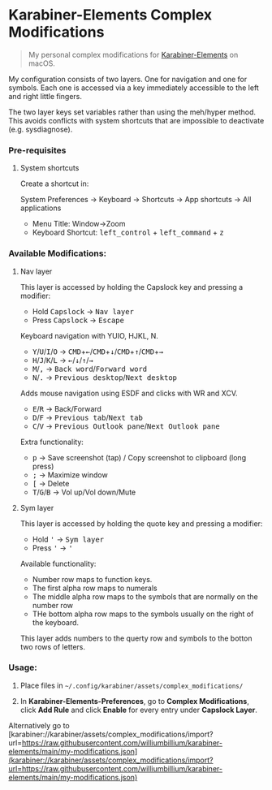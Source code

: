 # Karabiner-Elements Complex Modifications

> My personal complex modifications for [Karabiner-Elements](https://karabiner-elements.pqrs.org/) on macOS.

My configuration consists of two layers.  One for navigation and one for symbols.  Each one is accessed via a key immediately accessible to the left and right little fingers.

The two layer keys set variables rather than using the meh/hyper method.  This avoids conflicts with system shortcuts that are impossible to deactivate (e.g. sysdiagnose).

### Pre-requisites

1. System shortcuts

	Create a shortcut in:

	System Preferences -> Keyboard -> Shortcuts -> App shortcuts -> All applications
	
	* Menu Title: Window->Zoom
	* Keyboard Shortcut: <kbd>left\_control</kbd> + <kbd>left\_command</kbd> + <kbd>z</kbd>
	

### Available Modifications:

1. Nav layer 
   
   This layer is accessed by holding the Capslock key and pressing a modifier: 

    * Hold <kbd>Capslock</kbd> → <kbd>Nav layer</kb>
    * Press <kbd>Capslock</kbd> → <kbd>Escape</kbd>

    Keyboard navigation with YUIO, HJKL, N.

    * <kbd>Y</kbd>/<kbd>U</kbd>/<kbd>I</kbd>/<kbd>O</kbd> →  <kbd>CMD</kbd>+<kbd>←</kbd>/<kbd>CMD</kbd>+<kbd>↓</kbd>/<kbd>CMD</kbd>+<kbd>↑</kbd>/<kbd>CMD</kbd>+<kbd>→</kbd>
    * <kbd>H</kbd>/<kbd>J</kbd>/<kbd>K</kbd>/<kbd>L</kbd> →  <kbd>←</kbd>/<kbd>↓</kbd>/<kbd>↑</kbd>/<kbd>→</kbd>
    * <kbd>M</kbd>/<kbd>,</kbd> →  <kbd>Back word</kbd>/<kbd>Forward word</kbd>
    * <kbd>N</kbd>/<kbd>.</kbd> → <kbd>Previous desktop</kbd>/<kbd>Next desktop</kbd>

    Adds mouse navigation using ESDF and clicks with WR and XCV.
    
    * <kbd>E</kbd>/<kbd>R</kbd> → Back/Forward
    * <kbd>D</kbd>/<kbd>F</kbd> → <kbd>Previous tab</kbd>/<kbd>Next tab</kbd>
    * <kbd>C</kbd>/<kbd>V</kbd> → <kbd>Previous Outlook pane</kbd>/<kbd>Next Outlook pane</kbd>

    Extra functionality:

    * <kbd>p</kbd> → Save screenshot (tap) / Copy screenshot to clipboard (long press)
    * <kbd>;</kbd> → Maximize window
    * <kbd>[</kbd> → Delete
    * <kbd>T</kbd>/<kbd>G</kbd>/<kbd>B</kbd> → Vol up/Vol down/Mute

2. Sym layer

   This layer is accessed by holding the quote key and pressing a modifier: 

    * Hold <kbd>'</kbd> → <kbd>Sym layer</kb>
    * Press <kbd>'</kbd> → <kbd>'</kbd>

    Available functionality:
    
    * Number row maps to function keys.
    * The first alpha row maps to numerals
    * The middle alpha row maps to the symbols that are normally on the number row
    * THe bottom alpha row maps to the symbols usually on the right of the keyboard.

    This layer adds numbers to the querty row and symbols to the botton two rows of letters.

### Usage:

1. Place files in `~/.config/karabiner/assets/complex_modifications/`

2. In **Karabiner-Elements-Preferences**, go to **Complex Modifications**, click **Add Rule** and click **Enable** for every entry under **Capslock Layer**.

Alternatively go to [karabiner://karabiner/assets/complex_modifications/import?url=https://raw.githubusercontent.com/williumbillium/karabiner-elements/main/my-modifications.json](karabiner://karabiner/assets/complex_modifications/import?url=https://raw.githubusercontent.com/williumbillium/karabiner-elements/main/my-modifications.json)

